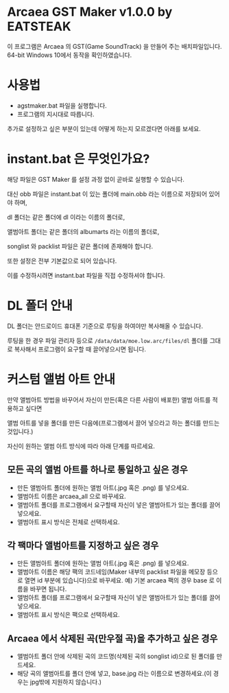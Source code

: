 # Arcaea GST Maker v1.0.0 by EATSTEAK

이 프로그램은 Arcaea 의 GST(Game SoundTrack) 을 만들어 주는 배치파일입니다.
64-bit Windows 10에서 동작을 확인하였습니다.


# 사용법
* agstmaker.bat 파일을 실행합니다.
* 프로그램의 지시대로 따릅니다.

추가로 설정하고 싶은 부분이 있는데 어떻게 하는지 모르겠다면 아래를 보세요.


# instant.bat 은 무엇인가요?
해당 파일은 GST Maker 를 설정 과정 없이 곧바로 실행할 수 있습니다.

대신 obb 파일은 instant.bat 이 있는 폴더에 main.obb 라는 이름으로 저장되어 있어야 하며,

dl 폴더는 같은 폴더에 dl 이라는 이름의 폴더로,

앨범아트 폴더는 같은 폴더의 albumarts 라는 이름의 폴더로,

songlist 와 packlist 파일은 같은 폴더에 존재해야 합니다.

또한 설정은 전부 기본값으로 되어 있습니다.

이를 수정하시려면 instant.bat 파일을 직접 수정하셔야 합니다.

# DL 폴더 안내
DL 폴더는 안드로이드 휴대폰 기준으로 루팅을 하여야만 복사해올 수 있습니다.

루팅을 한 경우 파일 관리자 등으로 `/data/data/moe.low.arc/files/dl` 폴더를 그대로 복사해서 프로그램이 요구할 때 끌어넣으시면 됩니다.


# 커스텀 앨범 아트 안내
만약 앨범아트 방법을 바꾸어서 자신이 만든(혹은 다른 사람이 배포한) 앨범 아트를 적용하고 싶다면

앨범 아트를 넣을 폴더를 만든 다음에(프로그램에서 끌어 넣으라고 하는 폴더를 만드는 것입니다.)

자신이 원하는 앨범 아트 방식에 따라 아래 단계를 따르세요.


## 모든 곡의 앨범 아트를 하나로 통일하고 싶은 경우

* 만든 앨범아트 폴더에 원하는 앨범 아트(.jpg 혹은 .png) 를 넣으세요.
* 앨범아트 이름은 arcaea_all 으로 바꾸세요.
* 앨범아트 폴더를 프로그램에서 요구할때 자신이 넣은 앨범아트가 있는 폴더를 끌어넣으세요.
* 앨범아트 표시 방식은 전체로 선택하세요.

## 각 팩마다 앨범아트를 지정하고 싶은 경우

* 만든 앨범아트 폴더에 원하는 앨범 아트(.jpg 혹은 .png) 를 넣으세요.
* 앨범아트 이름은 해당 팩의 코드네임(Maker 내부의 packlist 파일을 메모장 등으로 열면 id 부분에 있습니다)으로 바꾸세요.
예) 기본 arcaea 팩의 경우 base 로 이름을 바꾸면 됩니다.
* 앨범아트 폴더를 프로그램에서 요구할때 자신이 넣은 앨범아트가 있는 폴더를 끌어넣으세요.
* 앨범아트 표시 방식은 팩으로 선택하세요.

## Arcaea 에서 삭제된 곡(만우절 곡)을 추가하고 싶은 경우
* 앨범아트 폴더 안에 삭제된 곡의 코드명(삭제된 곡의 songlist id)으로 된 폴더를 만드세요.
* 해당 곡의 앨범아트를 폴더 안에 넣고, base.jpg 라는 이름으로 변경하세요.(이 경우는 jpg밖에 지원하지 않습니다.)
